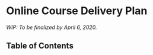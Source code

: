 # Online Course Delivery Plan

_WIP: To be finalized by April 6, 2020._

<!-- omit in toc -->
## Table of Contents
